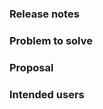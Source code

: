 ### Release notes

<!-- What is the problem and solution you're proposing? This content sets the overall vision for the feature. -->

### Problem to solve

<!-- What is the user problem you are trying to solve with this issue? -->

### Proposal

<!-- Use this section to explain the feature and how it will work. It can be helpful to add technical details, design proposals, and links to related epics or issues. -->

### Intended users

<!-- Who will use this feature? If known, include any of the following: types of users (e.g. Developer), or personas. It's okay to write "Unknown" and fill this field in later. -->
